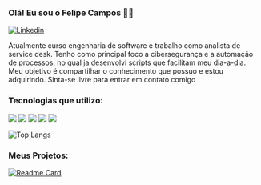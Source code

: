 ### Olá! Eu sou o Felipe Campos 🙋‍♂️
[![Linkedin](https://img.shields.io/badge/LinkedIn-0077B5?style=for-the-badge&logo=linkedin&logoColor=white)](https://www.linkedin.com/in/felipe-campos-fragiorgis/)

Atualmente curso engenharia de software e trabalho como analista de service desk.
Tenho como principal foco a cibersegurança e a automação de processos, no qual ja desenvolvi scripts que facilitam meu dia-a-dia.
Meu objetivo é compartilhar o conhecimento que possuo e estou adquirindo.
Sinta-se livre para entrar em contato comigo


### Tecnologias que utilizo:

![](https://img.shields.io/badge/Python-3776AB?style=for-the-badge&logo=python&logoColor=white)
![](https://img.shields.io/badge/Amazon_AWS-232F3E?style=for-the-badge&logo=amazon-aws&logoColor=white)
![](https://img.shields.io/badge/Microsoft_Azure-0089D6?style=for-the-badge&logo=microsoft-azure&logoColor=white)
![](https://img.shields.io/badge/Linux-FCC624?style=for-the-badge&logo=linux&logoColor=black)
![](https://img.shields.io/badge/Visual_Studio_Code-0078D4?style=for-the-badge&logo=visual%20studio%20code&logoColor=white)


![Top Langs](https://github-readme-stats.vercel.app/api/top-langs/?username=fecamposx64&layout=compact)

### Meus Projetos:
[![Readme Card](https://github-readme-stats.vercel.app/api/pin/?username=fecamposx64&repo=Professional_Projects)](https://github.com/fecamposx64/Professional_Projects)
